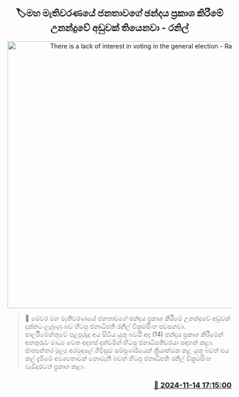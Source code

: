 <p align='center'><b><h2 align='center' title='There is a lack of interest in voting in the general election - Ranil'>🏷මහ මැතිවරණයේ ජනතාවගේ ඡන්දය ප්‍රකාශ කිරීමේ උනන්දුවේ අඩුවක් තියෙනවා - රනිල්</h2></b></p>
<p align='center'><img src='https://helakuru.sgp1.cdn.digitaloceanspaces.com/esana/images/lib/ranil-wikkramasinhe-parliment-election.jpg' width='600' alt='There is a lack of interest in voting in the general election - Ranil'></p>

>📝 මෙවර මහ මැතිවරණයේ ජනතාවගේ ඡන්දය ප්‍රකාශ කිරීමේ උනන්දුවේ අඩුවක් දක්නට ලැබුණු බව හිටපු ජනාධිපති රනිල් වික්‍රමසිංහ පවසනවා.<br>පාර්ලිමේන්තුවේ පළපුරුදු අය සිටිය යුතු බවයි අද (14) ඡන්දය ප්‍රකාශ කිරීමෙන් අනතුරුව මාධ්‍ය වෙත අදහස් දක්වමින් හිටපු ජනාධිපතිවරයා සඳහන් කළා.<br>ජාත්‍යන්තර මූල්‍ය අරමුදලේ ගිවිසුම සම්පූර්ණයෙන් ක්‍රියාත්මක කළ යුතු බවත් එය කල් දැමීමේ අවශ්‍යතාවක් නොමැති බවත් හිටපු ජනාධිපති රනිල් වික්‍රමසිංහ වැඩිදුරටත් ප්‍රකාශ කළා.<br>

<h3 align='right'><a href='https://www.helakuru.lk/esana/p/105042/'>📅 2024-11-14 17:15:00</a></h3>
